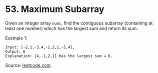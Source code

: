 # 53. Maximum Subarray

Given an integer array `nums`, find the contiguous subarray (containing at least one number) which has the largest sum and return its sum.

Example 1:

```
Input: [-2,1,-3,4,-1,2,1,-5,4],
Output: 6
Explanation: [4,-1,2,1] has the largest sum = 6.
```


Source: [leetcode.com](https://leetcode.com/problems/maximum-subarray/).

